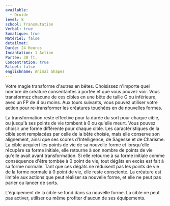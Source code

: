 ```yaml
---
available:
  - Druide
level: 8
school: Transmutation
Verbal: true
Somatique: true
Matériel: false
detailmat: 
Durée: 24 Heures
Incantation: 1 Action
Portée: 30 ft.
Concentration: true
Rituel: false
englishname: Animal Shapes
---
```

Votre magie transforme d'autres en bêtes. Choisissez n'importe quel nombre de créature consentantes à portée et que vous pouvez voir. Vous transformez chacune de ces cibles en une bête de taille G ou inférieure, avec un FP de 4 ou moins. Aux tours suivants, vous pouvez utiliser votre action pour re-transformer les créatures touchées en de nouvelles formes.

La transformation reste effective pour la durée du sort pour chaque cible, ou jusqu'à ses points de vie tombent à 0 ou qu'elle meurt. Vous pouvez choisir une forme différente pour chaque cible. Les caractéristiques de la cible sont remplacées par celle de la bête choisie, mais elle conserve son alignement, ainsi que ses scores d'Intelligence, de Sagesse et de Charisme. La cible acquiert les points de vie de sa nouvelle forme et lorsqu'elle récupère sa forme initiale, elle retourne à son nombre de points de vie qu'elle avait avant transformation. Si elle retourne à sa forme initiale comme conséquence d'être tombée à 0 point de vie, tout dégâts en excès est fait à sa forme normale. Tant que ces dégâts ne réduisent pas les points de vie de la forme normale à 0 point de vie, elle reste consciente. La créature est limitée aux actions que peut réaliser sa nouvelle forme, et elle ne peut pas parler ou lancer de sorts.

L'équipement de la cible se fond dans sa nouvelle forme. La cible ne peut pas activer, utiliser ou même profiter d'aucun de ses équipements.
